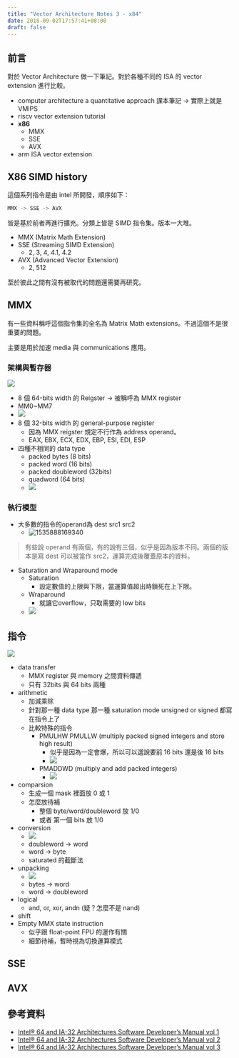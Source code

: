 ```yaml
---
title: "Vector Architecture Notes 3 - x84"
date: 2018-09-02T17:57:41+08:00
draft: false
---
```


## 前言  

對於 Vector Architecture 做一下筆記。對於各種不同的 ISA 的 vector extension 進行比較。

- computer architecture a quantitative approach 課本筆記 -> 實際上就是 VMIPS
- riscv vector extension tutorial
- **x86**
  - MMX
  - SSE
  - AVX
- arm ISA vector extension

## X86 SIMD history

這個系列指令是由 intel 所開發，順序如下：

```c
MMX -> SSE -> AVX
```

皆是基於前者再進行擴充。分類上皆是 SIMD 指令集。版本一大堆。

- MMX (Matrix Math Extension)
- SSE (Streaming SIMD Extension)
  - 2, 3, 4, 4.1, 4.2
- AVX (Advanced Vector Extension)
  - 2, 512

至於彼此之間有沒有被取代的問題還需要再研究。

## MMX

有一些資料稱呼這個指令集的全名為 Matrix Math extensions。不過這個不是很重要的問題。

主要是用於加速 media 與 communications 應用。

### 架構與暫存器

![](https://i.imgur.com/BAmVbSw.png)

-  8 個 64-bits width 的 Reigster -> 被稱呼為 MMX register
  - MM0~MM7
  - ![](https://i.imgur.com/Tx9ybIZ.png)
- 8 個 32-bits width 的 general-purpose register
  - 因為 MMX reigster 規定不行作為 address operand。
  - EAX, EBX, ECX, EDX, EBP, ESI, EDI, ESP
- 四種不相同的 data type
  - packed bytes (8 bits)
  - packed word (16 bits)
  - packed doubleword (32bits)
  - quadword (64 bits)
  - ![](https://i.imgur.com/nqrXLkP.png)

### 執行模型

- 大多數的指令的operand為 dest src1 src2
  - ![1535888169340](https://i.imgur.com/JhALka5.png)

> 有些說 operand 有兩個，有的說有三個，似乎是因為版本不同。兩個的版本是寫 dest 可以被當作 src2，運算完成後覆蓋原本的資料。

- Saturation and Wraparound mode
  - Saturation
    - 設定數值的上限與下限，當運算值超出時鎖死在上下限。
  - Wraparound
    - 就讓它overflow，只取需要的 low bits
  - ![](https://i.imgur.com/dEsjySW.png)

## 指令

![](https://i.imgur.com/O76Gq0Q.png)

- data transfer
  - MMX register 與 memory 之間資料傳遞
  - 只有 32bits 與 64 bits 兩種
- arithmetic
  - 加減乘除
  - 針對那一種 data type 那一種 saturation mode unsigned or signed 都寫在指令上了
  - 比較特殊的指令
    - PMULHW PMULLW (multiply packed signed integers and store high result)
      - 似乎是因為一定會爆，所以可以選說要前 16 bits 還是後 16 bits
      - ![](https://i.imgur.com/hpbF4Jz.png)
    - PMADDWD (multiply and add packed integers)
      - ![](https://i.imgur.com/ZK7HXlH.png)
- comparsion
  - 生成一個 mask 裡面放 0 或 1
  - 怎麼放待補
    - 整個 byte/word/doubleword 放 1/0
    - 或者 第一個 bits 放 1/0
- conversion
  - ![](https://i.imgur.com/5AIiXKI.png)
  - doubleword -> word
  - word -> byte
  - saturated 的截斷法
- unpacking
  - ![](https://i.imgur.com/LzuWYfs.png)
  - bytes -> word
  - word -> doubleword
- logical
  - and, or, xor, andn (疑？怎麼不是 nand)
- shift
- Empty MMX state instruction
  - 似乎跟 float-point FPU 的運作有關
  - 細節待補，暫時視為切換運算模式

## SSE

## AVX



## 參考資料

- [Intel® 64 and IA-32 Architectures Software Developer’s Manual vol 1](https://www.intel.com/content/www/us/en/architecture-and-technology/64-ia-32-architectures-software-developer-vol-1-manual.html)
- [Intel® 64 and IA-32 Architectures Software Developer’s Manual vol 2](https://www.intel.com.tw/content/www/tw/zh/architecture-and-technology/64-ia-32-architectures-software-developer-instruction-set-reference-manual-325383.html)
- [Intel® 64 and IA-32 Architectures Software Developer’s Manual vol 3](https://www.intel.com.tw/content/www/tw/zh/architecture-and-technology/64-ia-32-architectures-software-developer-system-programming-manual-325384.html)